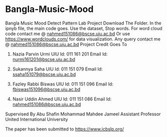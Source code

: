 # Bangla-Music-Mood
Bangla Music Mood Detect Pattern Lab Project
Download The Folder. In the ipnyb file, the main code goes.
Use the dataset, Stop words. 
For word cloud code contact me @ nahmed151086@bscse.uiu.ac.bd
Or use https://www.wordclouds.com/ for data visualization.
Any query contact me @ nahmed151086@bscse.uiu.ac.bd
Project Credit Goes To

1. Nazia Parvin Urmi 
UIU Id: 011 161 201
Email Id: nurmi161201@bscse.uiu.ac.bd


2. Sukannya Saha
UIU Id: 011 151 079
Email Id: ssaha151079@bscse.uiu.ac.bd

3. Fazley Rabbi Biswas
UIU Id: 011 151 096
Email Id: fbiswas151096@bscse.uiu.ac.bd


4. Nasir Uddin Ahmed
UIU Id: 011 151 086
Email Id: nahmed151086@bscse.uiu.ac.bd

Supervised By 
Abu Shafin Mohammad Mahdee Jameel
Assistant Professor
United International University

The paper has been submitted to https://www.icbslp.org/
